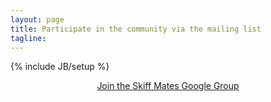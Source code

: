 ```yaml
---
layout: page
title: Participate in the community via the mailing list
tagline: 
---
```

{% include JB/setup %}
<div class="row">
  <div class="span12">
    <p style="text-align:center;">
    <a href="http://groups.google.com/group/skiffmates" class="btn btn-success btn-large">Join the Skiff Mates Google Group</a>
    </p>
  </div>
</div>